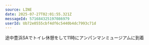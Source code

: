 ```yaml
---
source: LINE
date: 2025-07-27T02:01:55.321Z
messageId: 571684325197086979
userId: Ub72e0555cbf4df6c5440b4dc7993c71d
---
```


途中豊浜SAでトイレ休憩をして11時にアンパンマンミュージアムに到着
